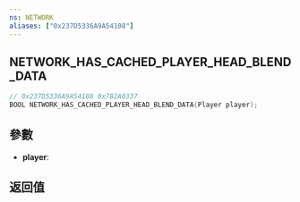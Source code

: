 ```yaml
---
ns: NETWORK
aliases: ["0x237D5336A9A54108"]
---
```

## NETWORK_HAS_CACHED_PLAYER_HEAD_BLEND_DATA

```c
// 0x237D5336A9A54108 0x7B2A0337
BOOL NETWORK_HAS_CACHED_PLAYER_HEAD_BLEND_DATA(Player player);
```


## 參數
* **player**: 

## 返回值
